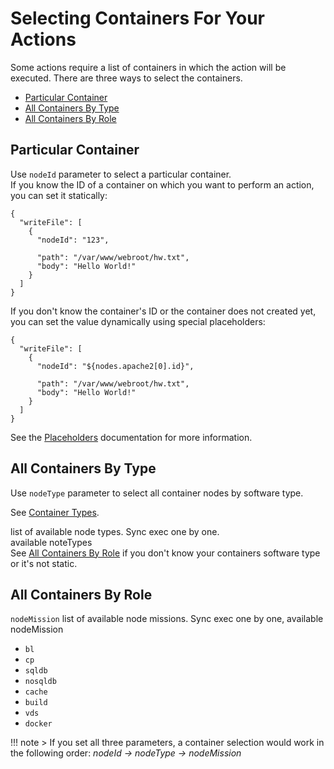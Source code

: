 # Selecting Containers For Your Actions

Some actions require a list of containers in which the action will be executed.
There are three ways to select the containers.

- [Particular Container](#particular-container)
- [All Containers By Type](#all-containers-by-type)
- [All Containers By Role](#all-containers-by-role) 

## Particular Container
Use `nodeId` parameter to select a particular container.      
If you know the ID of a container on which you want to perform an action, you can set it statically:  

```
{
  "writeFile": [
    {
      "nodeId": "123",
      
      "path": "/var/www/webroot/hw.txt",
      "body": "Hello World!"      
    }
  ]
}
```

If you don't know the container's ID or the container does not created yet, you can set the value dynamically using special placeholders:  

```
{
  "writeFile": [
    {
      "nodeId": "${nodes.apache2[0].id}",
      
      "path": "/var/www/webroot/hw.txt",
      "body": "Hello World!"
    }
  ]
}
```

See the [Placeholders](placeholders/) documentation for more information.

## All Containers By Type
Use `nodeType` parameter to select all container nodes by software type.

See [Container Types](/reference/container-types/).      	

list of available node types. Sync exec one by one.  
available noteTypes  
See [All Containers By Role](#all-containers-by-role) if you don't know your containers software type or it's not static.  

## All Containers By Role
 
`nodeMission`
list of available node missions. Sync exec one by one,
available nodeMission

- `bl`
- `cp`
- `sqldb`
- `nosqldb`
- `cache`
- `build`
- `vds`
- `docker`


!!! note
    > If you set all three parameters, a container selection would work in the following order: _nodeId -> nodeType -> nodeMission_
    